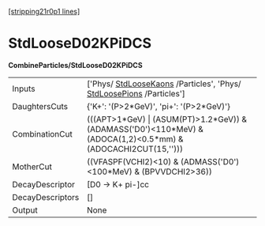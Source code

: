 [[stripping21r0p1 lines]](./stripping21r0p1-commonparticles)

# StdLooseD02KPiDCS

**CombineParticles/StdLooseD02KPiDCS**

|                  |                                                                                                                                              |
|------------------|----------------------------------------------------------------------------------------------------------------------------------------------|
| Inputs           | ['Phys/ [StdLooseKaons](./stripping21r0p1-stdloosekaons) /Particles', 'Phys/ [StdLoosePions](./stripping21r0p1-stdloosepions) /Particles'] |
| DaughtersCuts    | {'K+': '(P\>2\*GeV)', 'pi+': '(P\>2\*GeV)'}                                                                                                  |
| CombinationCut   | (((APT\>1\*GeV) \| (ASUM(PT)\>1.2\*GeV)) & (ADAMASS('D0')\<110\*MeV) & (ADOCA(1,2)\<0.5\*mm) & (ADOCACHI2CUT(15,'')))                        |
| MotherCut        | ((VFASPF(VCHI2)\<10) & (ADMASS('D0')\<100\*MeV) & (BPVVDCHI2\>36))                                                                           |
| DecayDescriptor  | [D0 -\> K+ pi-]cc                                                                                                                          |
| DecayDescriptors | []                                                                                                                                         |
| Output           | None                                                                                                                                         |
